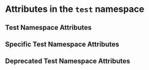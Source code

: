 <!--- Hugo front matter used to generate the website version of this page:
linkTitle: test
--->

# Attributes in the `test` namespace

<!-- toc -->
<!-- tocstop -->

## Test Namespace Attributes

<!-- semconv registry.test(omit_requirement_level) -->
<!-- endsemconv -->

## Specific Test Namespace Attributes

<!-- semconv registry.test.specific(omit_requirement_level) -->
<!-- endsemconv -->

## Deprecated Test Namespace Attributes

<!-- semconv registry.test.deprecated(omit_requirement_level) -->
<!-- endsemconv -->

